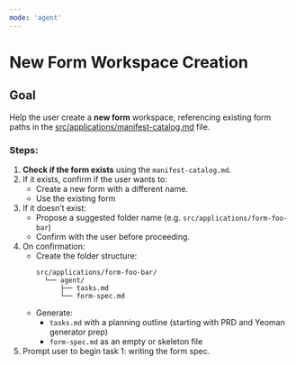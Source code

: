 ```yaml
---
mode: 'agent'
---
```

# New Form Workspace Creation

## Goal
Help the user create a **new form** workspace, referencing existing form paths in the [src/applications/manifest-catalog.md](src/applications/manifest-catalog.md) file.

### Steps:

1. **Check if the form exists** using the `manifest-catalog.md`.
2. If it exists, confirm if the user wants to:
   - Create a new form with a different name.
   - Use the existing form
3. If it doesn’t exist:
   - Propose a suggested folder name (e.g. `src/applications/form-foo-bar`)
   - Confirm with the user before proceeding.
4. On confirmation:
   - Create the folder structure:
     ```
     src/applications/form-foo-bar/
       └── agent/
           ├── tasks.md
           └── form-spec.md
     ```
   - Generate:
     - `tasks.md` with a planning outline (starting with PRD and Yeoman generator prep)
     - `form-spec.md` as an empty or skeleton file
5. Prompt user to begin task 1: writing the form spec.